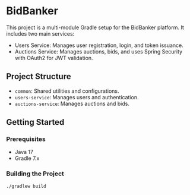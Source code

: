 # BidBanker

This project is a multi-module Gradle setup for the BidBanker platform. It includes two main services:
- Users Service: Manages user registration, login, and token issuance.
- Auctions Service: Manages auctions, bids, and uses Spring Security with OAuth2 for JWT validation.

## Project Structure

- `common`: Shared utilities and configurations.
- `users-service`: Manages users and authentication.
- `auctions-service`: Manages auctions and bids.

## Getting Started

### Prerequisites

- Java 17
- Gradle 7.x

### Building the Project

```sh
./gradlew build